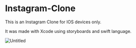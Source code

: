 # Instagram-Clone
This is an Instagram Clone for IOS devices only.

It was made with Xcode using storyboards and swift language.

![Untitled](https://user-images.githubusercontent.com/18017039/72916327-86671c00-3d4a-11ea-8606-599fe5c5ab2b.gif)

